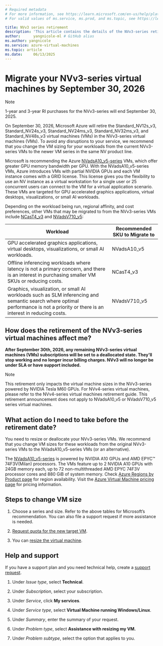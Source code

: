 ```yaml
---
# Required metadata
# For more information, see https://learn.microsoft.com/en-us/help/platform/learn-editor-add-metadata
# For valid values of ms.service, ms.prod, and ms.topic, see https://learn.microsoft.com/en-us/help/platform/metadata-taxonomies

title: NVv3 series retirement
description: 'This article contains the details of the NVv3-series retirement. '
author:      yangnicole-ml # GitHub alias
ms.author: yangnicole
ms.service: azure-virtual-machines
ms.topic: article
ms.date:     06/13/2025
---
```


# Migrate your NVv3-series virtual machines by September 30, 2026
> [!NOTE]
> 1-year and 3-year RI purchases for the NVv3-series will end September 30, 2025.  

On September 30, 2026, Microsoft Azure will retire the Standard_NV12s_v3, Standard_NV24s_v3, Standard_NV24ms_v3, Standard_NV32ms_v3, and Standard_NV48s_v3 virtual machines (VMs) in the NVv3-series virtual machines (VMs). To avoid any disruptions to your service, we recommend that you change the VM sizing for your workloads from the current NVv3-series VMs to the newer VM series in the same NV product line. 

Microsoft is recommending the Azure [NVadsA10_v5-series](/azure/virtual-machines/sizes/gpu-accelerated/nvadsa10v5-series?tabs=sizebasic) VMs, which offer greater GPU memory bandwidth per GPU. With the NVadsA10_v5-series VMs, Azure introduces VMs with partial NVIDIA GPUs and each VM instance comes with a GRID license. This license gives you the flexibility to use an NV instance as a virtual workstation for a single user or 25 concurrent users can connect to the VM for a virtual application scenario. These VMs are targeted for GPU accelerated graphics applications, virtual desktops, visualizations, or small AI workloads. 

Depending on the workload being run, regional affinity, and cost preferences, other VMs that may be migrated to from the NVv3-series VMs include [NCasT4_v3](/azure/virtual-machines/sizes/gpu-accelerated/ncast4v3-series?tabs=sizebasic) and [NVadsV710_v5](/azure/virtual-machines/sizes/gpu-accelerated/nvadsv710-v5-series?tabs=sizebasic): 

|Workload|Recommended SKU to Migrate to|
| -------- | -------- |
|GPU accelerated graphics applications, virtual desktops, visualizations, or small AI workloads. |NVadsA10_v5|
|Offline inferencing workloads where latency is not a primary concern, and there is an interest in purchasing smaller VM SKUs or reducing costs. |NCasT4_v3|
|Graphics, visualization, or small AI workloads such as SLM inferencing and semantic search where optimal performance is not a priority or there is an interest in reducing costs.|NVadsV710_v5|

## How does the retirement of the NVv3-series virtual machines affect me? 

**After September 30th, 2026, any remaining NVv3-series virtual machines (VMs) subscriptions will be set to a deallocated state. They'll stop working and no longer incur billing charges. NVv3 will no longer be under SLA or have support included.** 

> [!NOTE]
> This retirement only impacts the virtual machine sizes in the NVv3-series powered by NVIDIA Tesla M60 GPUs. For NVv4-series virtual machines, please refer to the NVv4-series virtual machines retirement guide. This retirement announcement does not apply to NVadsA10_v5 or NVadsV710_v5 series virtual machines. 

## What action do I need to take before the retirement date? 

You need to resize or deallocate your NVv3-series VMs. We recommend that you change VM sizes for these workloads from the original NVv3-series VMs to the NVadsA10_v5-series VMs (or an alternative).

The [NVadsA10_v5-series](/azure/virtual-machines/sizes/gpu-accelerated/nvadsa10v5-series?tabs=sizebasic) is powered by NVIDIA A10 GPUs and AMD EPYC™ 74F3V(Milan) processors. The VMs feature up to 2 NVIDIA A10 GPUs with 24GB memory each, up to 72 non-multithreaded AMD EPYC 74F3V processor cores and 880 GiB of system memory. Check [Azure Regions by Product page](https://azure.microsoft.com/explore/global-infrastructure/products-by-region/) for region availability. Visit the [Azure Virtual Machine pricing page](https://azure.microsoft.com/pricing/details/virtual-machines/) for pricing information.

## Steps to change VM size

1. Choose a series and size. Refer to the above tables for Microsoft’s recommendation. You can also file a support request if more assistance is needed.

1. [Request quota for the new target VM](/azure/azure-portal/supportability/per-vm-quota-requests).

1. You can [resize the virtual machine](/azure/virtual-machines/resize-vm).

## Help and support

If you have a support plan and you need technical help, create a [support request](https://portal.azure.com/).

1. Under *Issue type*, select **Technical**.

1. Under *Subscription*, select your subscription.

1. Under *Service*, click **My services**.

1. Under *Service type*, select **Virtual Machine running Windows/Linux**.

1. Under *Summary*, enter the summary of your request.

1. Under *Problem type*, select **Assistance with resizing my VM.**

1. Under *Problem subtype*, select the option that applies to you.

